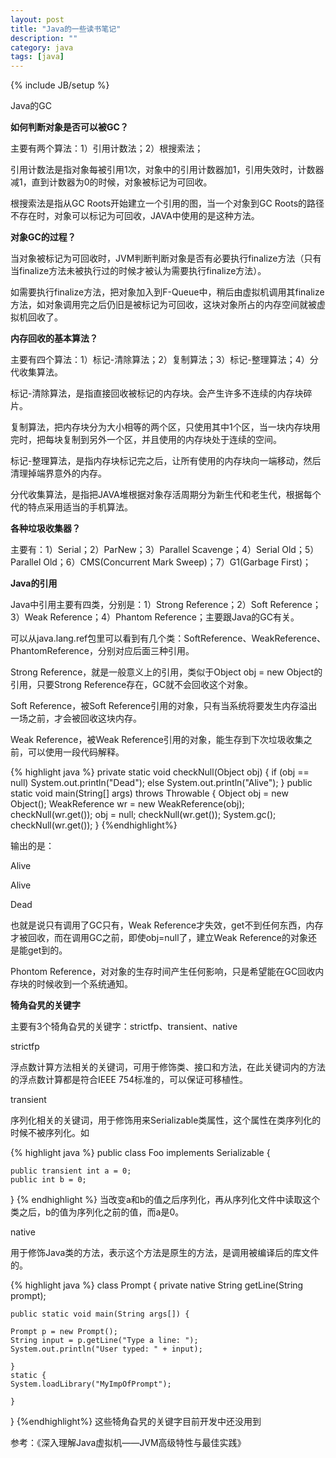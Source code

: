 ```yaml
---
layout: post
title: "Java的一些读书笔记"
description: ""
category: java
tags: [java]
---
```

{% include JB/setup %}

Java的GC

**如何判断对象是否可以被GC？**

主要有两个算法：1）引用计数法；2）根搜索法；

引用计数法是指对象每被引用1次，对象中的引用计数器加1，引用失效时，计数器减1，直到计数器为0的时候，对象被标记为可回收。

根搜索法是指从GC Roots开始建立一个引用的图，当一个对象到GC Roots的路径不存在时，对象可以标记为可回收，JAVA中使用的是这种方法。

<!-- more -->


**对象GC的过程？**

当对象被标记为可回收时，JVM判断判断对象是否有必要执行finalize方法（只有当finalize方法未被执行过的时候才被认为需要执行finalize方法）。

如需要执行finalize方法，把对象加入到F-Queue中，稍后由虚拟机调用其finalize方法，如对象调用完之后仍旧是被标记为可回收，这块对象所占的内存空间就被虚拟机回收了。

**内存回收的基本算法？**

主要有四个算法：1）标记-清除算法；2）复制算法；3）标记-整理算法；4）分代收集算法。

标记-清除算法，是指直接回收被标记的内存块。会产生许多不连续的内存块碎片。

复制算法，把内存块分为大小相等的两个区，只使用其中1个区，当一块内存块用完时，把每块复制到另外一个区，并且使用的内存块处于连续的空间。

标记-整理算法，是指内存块标记完之后，让所有使用的内存块向一端移动，然后清理掉端界意外的内存。

分代收集算法，是指把JAVA堆根据对象存活周期分为新生代和老生代，根据每个代的特点采用适当的手机算法。

**各种垃圾收集器？**

主要有：1）Serial；2）ParNew；3）Parallel Scavenge；4）Serial Old；5）Parallel Old；6）CMS(Concurrent Mark Sweep)；7）G1(Garbage First)；

**Java的引用**

Java中引用主要有四类，分别是：1）Strong Reference；2）Soft Reference；3）Weak Reference；4）Phantom Reference；主要跟Java的GC有关。

可以从java.lang.ref包里可以看到有几个类：SoftReference、WeakReference、PhantomReference，分别对应后面三种引用。

Strong Reference，就是一般意义上的引用，类似于Object obj = new Object的引用，只要Strong Reference存在，GC就不会回收这个对象。

Soft Reference，被Soft Reference引用的对象，只有当系统将要发生内存溢出一场之前，才会被回收这块内存。

Weak Reference，被Weak Reference引用的对象，能生存到下次垃圾收集之前，可以使用一段代码解释。

{% highlight java %}
private static void checkNull(Object obj)
{
    if (obj == null)
        System.out.println("Dead");
    else
        System.out.println("Alive");
}
public static void main(String[] args) throws Throwable
{
    Object obj = new Object();
    WeakReference<Object> wr = new WeakReference<Object>(obj);
    checkNull(wr.get());
    obj = null;
    checkNull(wr.get());
    System.gc();
    checkNull(wr.get());
}
{%endhighlight%}

输出的是：

Alive

Alive

Dead

也就是说只有调用了GC只有，Weak Reference才失效，get不到任何东西，内存才被回收，而在调用GC之前，即使obj=null了，建立Weak Reference的对象还是能get到的。

Phontom Reference，对对象的生存时间产生任何影响，只是希望能在GC回收内存块的时候收到一个系统通知。

**犄角旮旯的关键字**

主要有3个犄角旮旯的关键字：strictfp、transient、native

strictfp

浮点数计算方法相关的关键词，可用于修饰类、接口和方法，在此关键词内的方法的浮点数计算都是符合IEEE 754标准的，可以保证可移植性。

transient

序列化相关的关键词，用于修饰用来Serializable类属性，这个属性在类序列化的时候不被序列化。如

{% highlight java %}
public class Foo implements Serializable { 

    public transient int a = 0; 
    public int b = 0; 
}
{% endhighlight %}
当改变a和b的值之后序列化，再从序列化文件中读取这个类之后，b的值为序列化之前的值，而a是0。

native

用于修饰Java类的方法，表示这个方法是原生的方法，是调用被编译后的库文件的。

{% highlight java %}
class Prompt {
    private native String getLine(String prompt);

    public static void main(String args[]) {

	Prompt p = new Prompt();
	String input = p.getLine("Type a line: ");
	System.out.println("User typed: " + input);

    }
    static {
	System.loadLibrary("MyImpOfPrompt");

    }

}
{%endhighlight%}
这些犄角旮旯的关键字目前开发中还没用到

参考：《深入理解Java虚拟机——JVM高级特性与最佳实践》